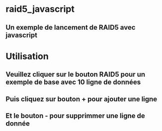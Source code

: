 # raid5_javascript
## Un exemple de lancement de  RAID5 avec javascript
# Utilisation
## Veuillez cliquer sur le bouton RAID5 pour un exemple de base avec 10 ligne de données
## Puis cliquez sur bouton + pour ajouter une ligne
## Et le bouton - pour supprimmer une ligne de donnée
